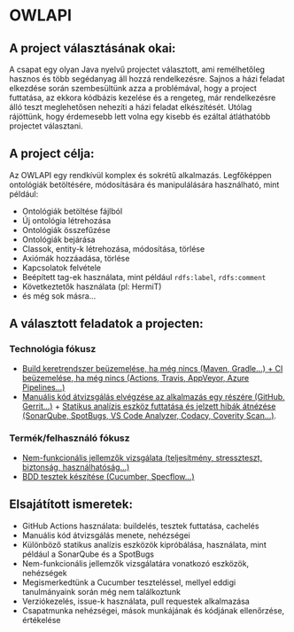 # OWLAPI

## A project választásának okai:

A csapat egy olyan Java nyelvű projectet választott, ami remélhetőleg hasznos és több segédanyag áll hozzá rendelkezésre. Sajnos a házi feladat elkezdése során szembesültünk azza a problémával, hogy a project futtatása, az ekkora kódbázis kezelése és a rengeteg, már rendelkezésre álló teszt meglehetősen nehezíti a házi feladat elkészítését. Utólag rájöttünk, hogy érdemesebb lett volna egy kisebb és ezáltal átláthatóbb projectet választani. 

## A project célja:

Az OWLAPI egy rendkívül komplex és sokrétű alkalmazás. Legfőképpen ontológiák betöltésére, módosítására és manipulálására használható, mint például:

- Ontológiák betöltése fájlból
- Új ontológia létrehozása
- Ontológiák összefűzése
- Ontológiák bejárása
- Classok, entity-k létrehozása, módosítása, törlése
- Axiómák hozzáadása, törlése
- Kapcsolatok felvétele
- Beépített tag-ek használata, mint például `rdfs:label`, `rdfs:comment`
- Következtetők használata (pl: HermiT)
- és még sok másra...

## A választott feladatok a projecten:

### Technológia fókusz

- [Build keretrendszer beüzemelése, ha még nincs (Maven, Gradle...) + CI beüzemelése, ha még nincs (Actions, Travis, AppVeyor, Azure Pipelines...)](doc/CI%20beuzemelese.md)
- [Manuális kód átvizsgálás elvégzése az alkalmazás egy részére (GitHub, Gerrit...)](doc/ManualReview.md) + [Statikus analízis eszköz futtatása és jelzett hibák átnézése (SonarQube, SpotBugs, VS Code Analyzer, Codacy, Coverity Scan...)](/doc/StaticAnalysis.md).

### Termék/felhasználó fókusz

- [Nem-funkcionális jellemzők vizsgálata (teljesítmény, stresszteszt, biztonság, használhatóság...)](/doc/NemFunkcionalis.md)
- [BDD tesztek készítése (Cucumber, Specflow...)](/doc/BDD(Cucumber).md)

## Elsajátított ismeretek:

- GitHub Actions használata: buildelés, tesztek futtatása, cachelés
- Manuális kód átvizsgálás menete, nehézségei
- Különböző statikus analízis eszközök kipróbálása, használata, mint például a SonarQube és a SpotBugs
- Nem-funkcionális jellemzők vizsgálatára vonatkozó eszközök, nehézségek
- Megismerkedtünk a Cucumber teszteléssel, mellyel eddigi tanulmányaink során még nem találkoztunk
- Verziókezelés, issue-k használata, pull requestek alkalmazása
- Csapatmunka nehézségei, mások munkájának és kódjának ellenőrzése, értékelése

